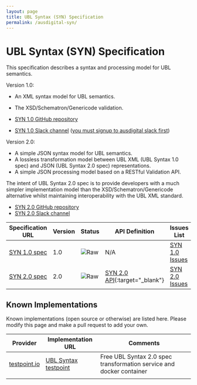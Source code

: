 ```yaml
---
layout: page
title: UBL Syntax (SYN) Specification
permalink: /ausdigital-syn/
---
```


# UBL Syntax (SYN) Specification

This specification describes a syntax and processing model for UBL semantics. 

Version 1.0:

* An XML syntax model for UBL semantics.
* The XSD/Schematron/Genericode validation.

* [SYN 1.0 GitHub repository](https://github.com/ausdigital/ausdigital-syn-v1/)
* [SYN 1.0 Slack channel](https://ausdigital.slack.com/messages/spec-syn-v1/) ([you must signup to ausdigital slack first](https://chat.ausdigital.org/))

Version 2.0:

* A simple JSON syntax model for UBL semantics.
* A lossless transformation model between UBL XML (UBL Syntax 1.0 spec) and JSON (UBL Syntax 2.0 spec) representations.
* A simple JSON processing model based on a RESTful Validation API.

The intent of UBL Syntax 2.0 spec is to provide developers with a much simpler implementation model than the XSD/Schematron/Genericode alternative whilst maintaining interoperability with the UBL XML standard.

* [SYN 2.0 GitHub repository](https://github.com/ausdigital/ausdigital-syn)
* [SYN 2.0 Slack channel](https://ausdigital.slack.com/messages/spec-syn/)

| Specification URL | Version | Status | API Definition | Issues List |
| ----------------- | ------  | ------ | -------------- | ----------- |
| [SYN 1.0 spec](http://ausdigital.org/specs/ausdigital-syn/1.0/) | 1.0 | ![Raw](http://rfc.unprotocols.org/spec:2/COSS/raw.svg) | N/A | [SYN 1.0 Issues](https://github.com/ausdigital/ausdigital-syn-v1/issues)  |
| [SYN 2.0 spec](http://ausdigital.org/specs/ausdigital-syn/2.0/) | 2.0 | ![Raw](http://rfc.unprotocols.org/spec:2/COSS/raw.svg) | [SYN 2.0 API](http://swagger.testpoint.io?url=http://ausdigital.org/specs/ausdigital-syn/2.0/swagger.json){:target="_blank"}   | [SYN 2.0 Issues](https://github.com/ausdigital/ausdigital-syn/issues)  |

## Known Implementations

Known implementations (open source or otherwise) are listed here.  Please modify this page and make a pull request to add your own.

|Provider|Implementation URL|Comments|
|--------|------------------|--------|
|[testpoint.io](http://testpoint.io/) | [UBL Syntax testpoint](http://testpoint.io/syn)| Free UBL Syntax 2.0 spec transformation service and docker container|
|  |  |  |
